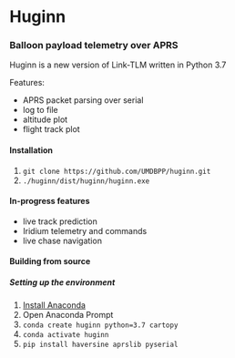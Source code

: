 # Huginn
### Balloon payload telemetry over APRS

Huginn is a new version of Link-TLM written in Python 3.7

Features:
- APRS packet parsing over serial
- log to file
- altitude plot
- flight track plot

#### Installation

1. `git clone https://github.com/UMDBPP/huginn.git`
2. `./huginn/dist/huginn/huginn.exe`

#### In-progress features

- live track prediction
- Iridium telemetry and commands
- live chase navigation

#### Building from source

##### Setting up the environment

1. [Install Anaconda](https://repo.anaconda.com/miniconda/Miniconda3-latest-Windows-x86_64.exe)
2. Open Anaconda Prompt
3. `conda create huginn python=3.7 cartopy`
4. `conda activate huginn`
5. `pip install haversine aprslib pyserial`